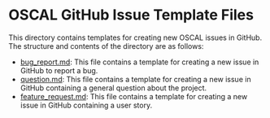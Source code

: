 # OSCAL GitHub Issue Template Files

This directory contains templates for creating new OSCAL issues in GitHub. The structure and contents of the directory are as follows:

- [bug_report.md](bug_report.yaml): This file contains a template for creating a new issue in GitHub to report a bug.
- [question.md](question.yaml): This file contains a template for creating a new issue in GitHub containing a general question about the project.
- [feature_request.md](feature_request.yaml): This file contains a template for creating a new issue in GitHub containing a user story.
